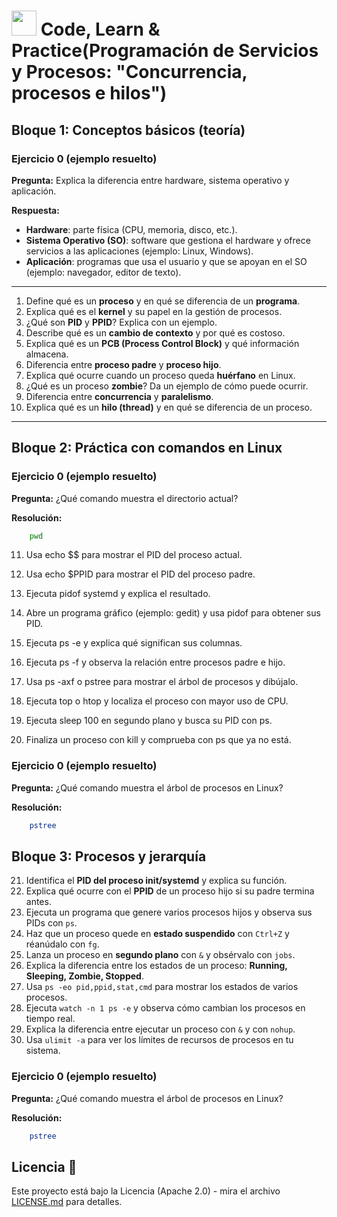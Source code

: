 # <img src=../../../../images/computer.png width="40"> Code, Learn & Practice(Programación de Servicios y Procesos: "Concurrencia, procesos e hilos")

## Bloque 1: Conceptos básicos (teoría)

### Ejercicio 0 (ejemplo resuelto)  

**Pregunta:** Explica la diferencia entre hardware, sistema operativo y aplicación.  

**Respuesta:**  

- **Hardware**: parte física (CPU, memoria, disco, etc.).  
- **Sistema Operativo (SO)**: software que gestiona el hardware y ofrece servicios a las aplicaciones (ejemplo: Linux, Windows).  
- **Aplicación**: programas que usa el usuario y que se apoyan en el SO (ejemplo: navegador, editor de texto).  

---

1. Define qué es un **proceso** y en qué se diferencia de un **programa**.  
2. Explica qué es el **kernel** y su papel en la gestión de procesos.  
3. ¿Qué son **PID** y **PPID**? Explica con un ejemplo.  
4. Describe qué es un **cambio de contexto** y por qué es costoso.  
5. Explica qué es un **PCB (Process Control Block)** y qué información almacena.  
6. Diferencia entre **proceso padre** y **proceso hijo**.  
7. Explica qué ocurre cuando un proceso queda **huérfano** en Linux.  
8. ¿Qué es un proceso **zombie**? Da un ejemplo de cómo puede ocurrir.  
9. Diferencia entre **concurrencia** y **paralelismo**.  
10. Explica qué es un **hilo (thread)** y en qué se diferencia de un proceso.  

---

## Bloque 2: Práctica con comandos en Linux

### Ejercicio 0 (ejemplo resuelto)  

**Pregunta:** ¿Qué comando muestra el directorio actual?  

**Resolución:**  

```bash
    pwd
```

11. Usa echo $$ para mostrar el PID del proceso actual.

12. Usa echo $PPID para mostrar el PID del proceso padre.

13. Ejecuta pidof systemd y explica el resultado.

14. Abre un programa gráfico (ejemplo: gedit) y usa pidof para obtener sus PID.

15. Ejecuta ps -e y explica qué significan sus columnas.

16. Ejecuta ps -f y observa la relación entre procesos padre e hijo.

17. Usa ps -axf o pstree para mostrar el árbol de procesos y dibújalo.

18. Ejecuta top o htop y localiza el proceso con mayor uso de CPU.

19. Ejecuta sleep 100 en segundo plano y busca su PID con ps.

20. Finaliza un proceso con kill <PID> y comprueba con ps que ya no está.


### Ejercicio 0 (ejemplo resuelto)  

**Pregunta:** ¿Qué comando muestra el árbol de procesos en Linux?

**Resolución:**  

```bash
    pstree
```

## Bloque 3: Procesos y jerarquía

21. Identifica el **PID del proceso init/systemd** y explica su función.
22. Explica qué ocurre con el **PPID** de un proceso hijo si su padre termina antes.
23. Ejecuta un programa que genere varios procesos hijos y observa sus PIDs con `ps`.
24. Haz que un proceso quede en **estado suspendido** con `Ctrl+Z` y réanúdalo con `fg`.
25. Lanza un proceso en **segundo plano** con `&` y obsérvalo con `jobs`.
26. Explica la diferencia entre los estados de un proceso: **Running, Sleeping, Zombie, Stopped**.
27. Usa `ps -eo pid,ppid,stat,cmd` para mostrar los estados de varios procesos.
28. Ejecuta `watch -n 1 ps -e` y observa cómo cambian los procesos en tiempo real.
29. Explica la diferencia entre ejecutar un proceso con `&` y con `nohup`.
30. Usa `ulimit -a` para ver los límites de recursos de procesos en tu sistema.

###  Ejercicio 0 (ejemplo resuelto)  

**Pregunta:** ¿Qué comando muestra el árbol de procesos en Linux?

**Resolución:**  

```bash
    pstree
```

## Licencia 📄

Este proyecto está bajo la Licencia (Apache 2.0) - mira el archivo [LICENSE.md]([../../../LICENSE.md](https://github.com/jpexposito/code-learn-practice/blob/main/LICENSE)) para detalles.
